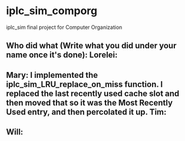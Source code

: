 # iplc_sim_comporg
iplc_sim final project for Computer Organization

Who did what (Write what you did under your name once it's done):
Lorelei:
  -
Mary:
    I implemented the iplc_sim_LRU_replace_on_miss function. I replaced the last recently
    used cache slot and then moved that so it was the Most Recently Used entry, and then
    percolated it up.
Tim:
  -
Will:
  -
